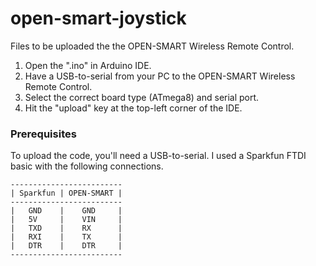 # open-smart-joystick

Files to be uploaded the the OPEN-SMART Wireless Remote Control.

1. Open the ".ino" in Arduino IDE.
2. Have a USB-to-serial from your PC to the OPEN-SMART Wireless Remote Control.
3. Select the correct board type (ATmega8) and serial port.
4. Hit the "upload" key at the top-left corner of the IDE.

### Prerequisites

To upload the code, you'll need a USB-to-serial. I used a Sparkfun FTDI basic with the
following connections.

```
-------------------------
| Sparkfun | OPEN-SMART |
-------------------------
|   GND    |    GND     |
|   5V     |    VIN     |
|   TXD    |    RX      |
|   RXI    |    TX      |
|   DTR    |    DTR     |
-------------------------
```

